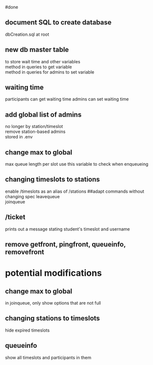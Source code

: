 #done
## document SQL to create database
dbCreation.sql at root  
## new db master table
to store wait time and other variables  
method in queries to get variable  
method in queries for admins to set variable  
## waiting time
participants can get waiting time
admins can set waiting time
## add global list of admins
no longer by station/timeslot  
remove station-based admins  
stored in .env
## change max to global
max queue length per slot
use this variable to check when enqueueing
## changing timeslots to stations
enable /timeslots as an alias of /stations
##adapt commands without changing spec
leavequeue  
joinqueue
## /ticket
prints out a message stating student's timeslot and username
## remove getfront, pingfront, queueinfo, removefront

# potential modifications
## change max to global
in joinqueue, only show options that are not full
## changing stations to timeslots
hide expired timeslots
## queueinfo
show all timeslots and participants in them